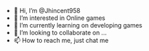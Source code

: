 - 👋 Hi, I’m @Jhincent958
- 👀 I’m interested in Online games
- 🌱 I’m currently learning on developing games
- 💞️ I’m looking to collaborate on ...
- 📫 How to reach me, just chat me 

<!---
Jhincent958/Jhincent958 is a ✨ special ✨ repository because its `README.md` (this file) appears on your GitHub profile.
You can click the Preview link to take a look at your changes.
--->

